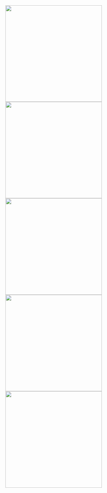 <img src="https://github.com/user-attachments/assets/34354f13-a8d8-4646-a9ba-1d8664e4cb70" width=300px />
<img src="https://github.com/user-attachments/assets/df802d10-db31-4cfb-9d7f-4ebcc51d7dee" width=300px />
<img src="https://github.com/user-attachments/assets/18da0e40-33d6-438a-bc75-dae841f273f0" width=300px />
<img src="https://github.com/user-attachments/assets/1eb2f24f-2d00-4e03-a62a-b434ae1b718d" width=300px />
<img src="https://github.com/user-attachments/assets/4436d211-8618-469c-91ea-92c625825707" width=300px />
